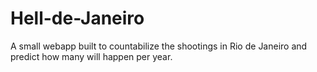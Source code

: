 # Hell-de-Janeiro
A small webapp built to countabilize the shootings in Rio de Janeiro and predict how many will happen per year.
